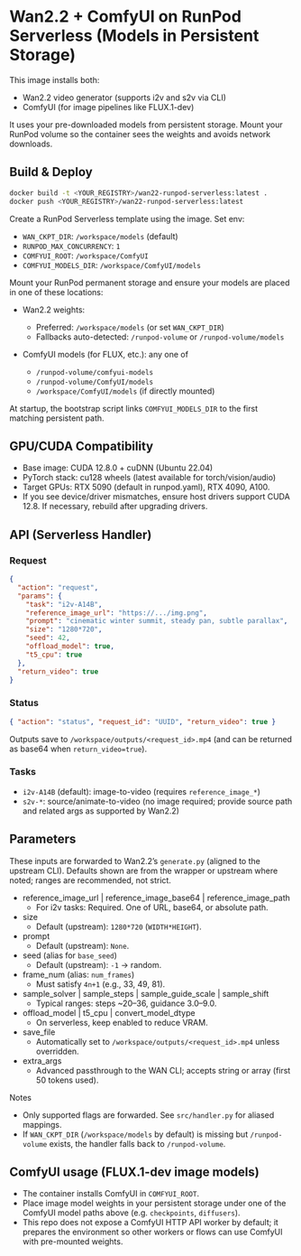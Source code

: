 # Wan2.2 + ComfyUI on RunPod Serverless (Models in Persistent Storage)

This image installs both:
- Wan2.2 video generator (supports i2v and s2v via CLI)
- ComfyUI (for image pipelines like FLUX.1-dev)

It uses your pre-downloaded models from persistent storage. Mount your RunPod volume so the container sees the weights and avoids network downloads.

## Build & Deploy
```bash
docker build -t <YOUR_REGISTRY>/wan22-runpod-serverless:latest .
docker push <YOUR_REGISTRY>/wan22-runpod-serverless:latest
```
Create a RunPod Serverless template using the image. Set env:
- `WAN_CKPT_DIR`: `/workspace/models` (default)
- `RUNPOD_MAX_CONCURRENCY`: `1`
- `COMFYUI_ROOT`: `/workspace/ComfyUI`
- `COMFYUI_MODELS_DIR`: `/workspace/ComfyUI/models`

Mount your RunPod permanent storage and ensure your models are placed in one of these locations:

- Wan2.2 weights:
  - Preferred: `/workspace/models` (or set `WAN_CKPT_DIR`)
  - Fallbacks auto-detected: `/runpod-volume` or `/runpod-volume/models`

- ComfyUI models (for FLUX, etc.): any one of
  - `/runpod-volume/comfyui-models`
  - `/runpod-volume/ComfyUI/models`
  - `/workspace/ComfyUI/models` (if directly mounted)

At startup, the bootstrap script links `COMFYUI_MODELS_DIR` to the first matching persistent path.

## GPU/CUDA Compatibility
- Base image: CUDA 12.8.0 + cuDNN (Ubuntu 22.04)
- PyTorch stack: cu128 wheels (latest available for torch/vision/audio)
- Target GPUs: RTX 5090 (default in runpod.yaml), RTX 4090, A100.
- If you see device/driver mismatches, ensure host drivers support CUDA 12.8. If necessary, rebuild after upgrading drivers.

## API (Serverless Handler)
### Request
```json
{
  "action": "request",
  "params": {
    "task": "i2v-A14B",
    "reference_image_url": "https://.../img.png",
    "prompt": "cinematic winter summit, steady pan, subtle parallax",
    "size": "1280*720",
    "seed": 42,
    "offload_model": true,
    "t5_cpu": true
  },
  "return_video": true
}
```

### Status
```json
{ "action": "status", "request_id": "UUID", "return_video": true }
```

Outputs save to `/workspace/outputs/<request_id>.mp4` (and can be returned as base64 when `return_video=true`).

### Tasks
- `i2v-A14B` (default): image-to-video (requires `reference_image_*`)
- `s2v-*`: source/animate-to-video (no image required; provide source path and related args as supported by Wan2.2)

## Parameters
These inputs are forwarded to Wan2.2’s `generate.py` (aligned to the upstream CLI). Defaults shown are from the wrapper or upstream where noted; ranges are recommended, not strict.

- reference_image_url | reference_image_base64 | reference_image_path
  - For i2v tasks: Required. One of URL, base64, or absolute path.
- size
  - Default (upstream): `1280*720` (`WIDTH*HEIGHT`).
- prompt
  - Default (upstream): `None`.
- seed (alias for `base_seed`)
  - Default (upstream): `-1` → random.
- frame_num (alias: `num_frames`)
  - Must satisfy `4n+1` (e.g., 33, 49, 81).
- sample_solver | sample_steps | sample_guide_scale | sample_shift
  - Typical ranges: steps ~20–36, guidance 3.0–9.0.
- offload_model | t5_cpu | convert_model_dtype
  - On serverless, keep enabled to reduce VRAM.
- save_file
  - Automatically set to `/workspace/outputs/<request_id>.mp4` unless overridden.
- extra_args
  - Advanced passthrough to the WAN CLI; accepts string or array (first 50 tokens used).

Notes
- Only supported flags are forwarded. See `src/handler.py` for aliased mappings.
- If `WAN_CKPT_DIR` (`/workspace/models` by default) is missing but `/runpod-volume` exists, the handler falls back to `/runpod-volume`.

## ComfyUI usage (FLUX.1-dev image models)
- The container installs ComfyUI in `COMFYUI_ROOT`.
- Place image model weights in your persistent storage under one of the ComfyUI model paths above (e.g. `checkpoints`, `diffusers`).
- This repo does not expose a ComfyUI HTTP API worker by default; it prepares the environment so other workers or flows can use ComfyUI with pre-mounted weights.

